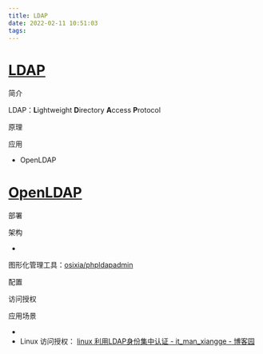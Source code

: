 ```yaml
---
title: LDAP
date: 2022-02-11 10:51:03
tags:
---
```


# [LDAP](https://ldap.com/)

简介

LDAP：**L**ightweight **D**irectory **A**ccess **P**rotocol



原理

应用

- OpenLDAP



<!--more-->



# [OpenLDAP](https://www.openldap.org/)



部署

架构

- 

图形化管理工具：[osixia/phpldapadmin](https://hub.docker.com/r/osixia/phpldapadmin/)

配置

访问授权

应用场景

- 
- Linux 访问授权： [linux 利用LDAP身份集中认证 - it_man_xiangge - 博客园](https://www.cnblogs.com/dufeixiang/p/11624210.html) 

